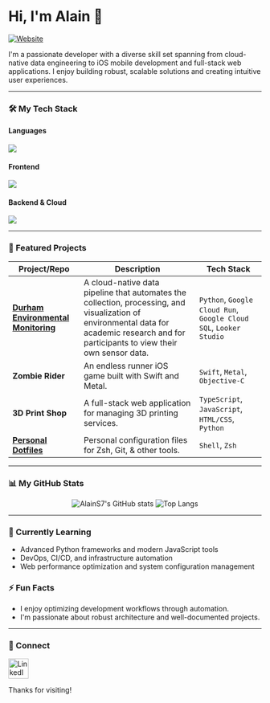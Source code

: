 # Hi, I'm Alain 👋

<p align="left">
  <a href="https://alains7.github.io/" target="_blank">
    <img src="https://img.shields.io/badge/Website-339AF0?style=for-the-badge&logo=google-chrome&logoColor=white" alt="Website"/>
  </a>
</p>

I'm a passionate developer with a diverse skill set spanning from cloud-native data engineering to iOS mobile development and full-stack web applications. I enjoy building robust, scalable solutions and creating intuitive user experiences.

---

### 🛠️ My Tech Stack

#### Languages
<p align="left">
  <a href="https://skillicons.dev">
    <img src="https://skillicons.dev/icons?i=python,js,ts,swift,c,cpp,java,bash,zsh" />
  </a>
</p>

#### Frontend
<p align="left">
  <a href="https://skillicons.dev">
    <img src="https://skillicons.dev/icons?i=html,css" />
  </a>
</p>

#### Backend & Cloud
<p align="left">
  <a href="https://skillicons.dev">
    <img src="https://skillicons.dev/icons?i=gcp,docker,postgresql" />
  </a>
</p>

---

### 🚀 Featured Projects

| Project/Repo                               | Description                                                                                                                              | Tech Stack                                                     |
| ------------------------------------- | ---------------------------------------------------------------------------------------------------------------------------------------- | -------------------------------------------------------------- |
| [**Durham Environmental Monitoring**](https://github.com/AlainS7/durham-environmental-monitoring.git) | A cloud-native data pipeline that automates the collection, processing, and visualization of environmental data for academic research and for participants to view their own sensor data.   | `Python`, `Google Cloud Run`, `Google Cloud SQL`, `Looker Studio` |
| **Zombie Rider** | An endless runner iOS game built with Swift and Metal.              | `Swift`, `Metal`, `Objective-C`                                  |
| **3D Print Shop** | A full-stack web application for managing 3D printing services.         | `TypeScript`, `JavaScript`, `HTML/CSS`, `Python`               |
| [**Personal Dotfiles**](https://github.com/AlainS7/dotfiles) | Personal configuration files for Zsh, Git, & other tools.               | `Shell`, `Zsh`                                                 |

---

### 📊 My GitHub Stats

<p align="center">
  <img src="https://github-readme-stats-alains7s-projects.vercel.app/api?username=AlainS7&show_icons=true&count_private=true&rank_icon=github&theme=transparent&t=4&hide=stars,issues" alt="AlainS7's GitHub stats" />
  <img src="https://github-readme-stats-alains7s-projects.vercel.app/api/top-langs/?username=AlainS7&layout=compact&count_private=true&theme=transparent&t=4&size_weight=0.5&count_weight=0.5&langs_count=10" alt="Top Langs" />
</p>

---

### 🌱 Currently Learning
- Advanced Python frameworks and modern JavaScript tools
- DevOps, CI/CD, and infrastructure automation
- Web performance optimization and system configuration management

### ⚡ Fun Facts
- I enjoy optimizing development workflows through automation.
- I'm passionate about robust architecture and well-documented projects.

---

### 🔗 Connect
<p align="left">
  <a href="https://www.linkedin.com/in/alain-soto/" target="_blank">
    <img src="https://cdn.jsdelivr.net/gh/devicons/devicon/icons/linkedin/linkedin-original.svg" alt="LinkedIn" width="40" height="40"/>
  </a>
</p>

Thanks for visiting!

